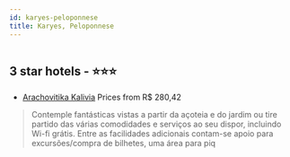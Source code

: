 ```yaml
---
id: karyes-peloponnese
title: Karyes, Peloponnese
---
```


<center><img src="https://i.travelapi.com/hotels/53000000/52540000/52535200/52535111/2810abc6_z.jpg" alt="" /></center>


##  3 star hotels - ⭐️⭐️⭐️

-    [Arachovitika Kalivia](https://www.hurb.com/br/aud/https://www.hurb.com/br/hotels/karyes/arachovitika-kalivia-HT-FE8I?cmp=18055) Prices from R$ 280,42
   > Contemple fantásticas vistas a partir da açoteia e do jardim ou tire partido das várias comodidades e serviços ao seu dispor, incluindo Wi-fi grátis. Entre as facilidades adicionais contam-se apoio para excursões/compra de bilhetes, uma área para piq
